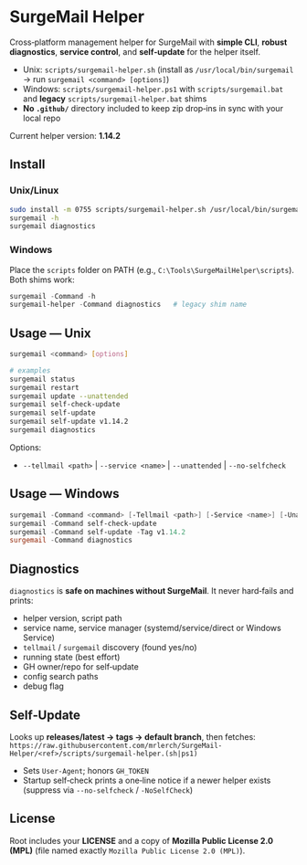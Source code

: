 # SurgeMail Helper

Cross‑platform management helper for SurgeMail with **simple CLI**, **robust diagnostics**, **service control**, and **self‑update** for the helper itself.

- Unix: `scripts/surgemail-helper.sh` (install as `/usr/local/bin/surgemail` → run `surgemail <command> [options]`)
- Windows: `scripts/surgemail-helper.ps1` with `scripts/surgemail.bat` and **legacy** `scripts/surgemail-helper.bat` shims
- **No `.github/`** directory included to keep zip drop‑ins in sync with your local repo

Current helper version: **1.14.2**

## Install

### Unix/Linux
```bash
sudo install -m 0755 scripts/surgemail-helper.sh /usr/local/bin/surgemail
surgemail -h
surgemail diagnostics
```

### Windows
Place the `scripts` folder on PATH (e.g., `C:\Tools\SurgeMailHelper\scripts`). Both shims work:

```powershell
surgemail -Command -h
surgemail-helper -Command diagnostics   # legacy shim name
```

## Usage — Unix
```bash
surgemail <command> [options]

# examples
surgemail status
surgemail restart
surgemail update --unattended
surgemail self-check-update
surgemail self-update
surgemail self-update v1.14.2
surgemail diagnostics
```

Options:
- `--tellmail <path>`  | `--service <name>` | `--unattended` | `--no-selfcheck`

## Usage — Windows
```powershell
surgemail -Command <command> [-Tellmail <path>] [-Service <name>] [-Unattended] [-NoSelfCheck] [-Tag <tag>]
surgemail -Command self-check-update
surgemail -Command self-update -Tag v1.14.2
surgemail -Command diagnostics
```

## Diagnostics
`diagnostics` is **safe on machines without SurgeMail**. It never hard‑fails and prints:
- helper version, script path
- service name, service manager (systemd/service/direct or Windows Service)
- `tellmail` / `surgemail` discovery (found yes/no)
- running state (best effort)
- GH owner/repo for self‑update
- config search paths
- debug flag

## Self‑Update
Looks up **releases/latest → tags → default branch**, then fetches:
`https://raw.githubusercontent.com/mrlerch/SurgeMail-Helper/<ref>/scripts/surgemail-helper.(sh|ps1)`

- Sets `User-Agent`; honors `GH_TOKEN`
- Startup self‑check prints a one‑line notice if a newer helper exists (suppress via `--no-selfcheck` / `-NoSelfCheck`)

## License
Root includes your **LICENSE** and a copy of **Mozilla Public License 2.0 (MPL)** (file named exactly `Mozilla Public License 2.0 (MPL)`).

